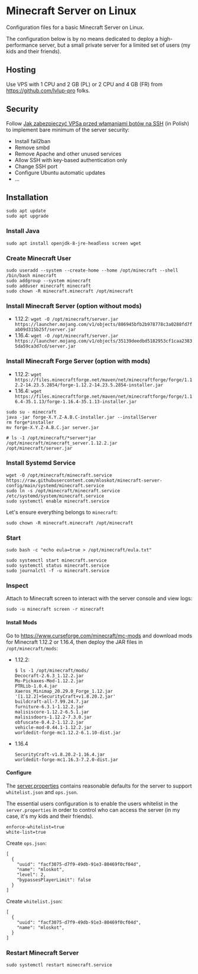 # Minecraft Server on Linux

Configuration files for a basic Minecraft Server on Linux.

The configuration below is by no means dedicated to deploy a high-performance server,
but a small private server for a limited set of users (my kids and their friends).

## Hosting

Use VPS with 1 CPU and 2 GB (PL) or 2 CPU and 4 GB (FR) from https://github.com/lvlup-pro folks.

## Security

Follow [Jak zabezpieczyć VPSa przed włamaniami botów na SSH](https://forum.lvlup.pro/t/jak-zabezpieczyc-vpsa-przed-wlamaniami-botow-na-ssh/96) (in Polish) to implement bare minimum of the server security:
  - Install fail2ban
  - Remove smbd
  - Remove Apache and other unused services
  - Allow SSH with key-based authentication only
  - Change SSH port
  - Configure Ubuntu automatic updates
  - ...

## Installation

```
sudo apt update
sudo apt upgrade
```

### Install Java

```
sudo apt install openjdk-8-jre-headless screen wget
```

### Create Minecraft User
```
sudo useradd --system --create-home --home /opt/minecraft --shell /bin/bash minecraft
sudo addgroup --system minecraft
sudo adduser minecraft minecraft
sudo chown -R minecraft.minecraft /opt/minecraft
```

### Install Minecraft Server (option without mods)

- 1.12.2: `wget -O /opt/minecraft/server.jar https://launcher.mojang.com/v1/objects/886945bfb2b978778c3a0288fd7fab09d315b25f/server.jar`
- 1.16.4: `wget -O /opt/minecraft/server.jar https://launcher.mojang.com/v1/objects/35139deedbd5182953cf1caa23835da59ca3d7cd/server.jar`

### Install Minecraft Forge Server (option with mods)

- 1.12.2: `wget https://files.minecraftforge.net/maven/net/minecraftforge/forge/1.12.2-14.23.5.2854/forge-1.12.2-14.23.5.2854-installer.jar`
- 1.16.4: `wget https://files.minecraftforge.net/maven/net/minecraftforge/forge/1.16.4-35.1.13/forge-1.16.4-35.1.13-installer.jar`

```
sudo su - minecraft
java -jar forge-X.Y.Z-A.B.C-installer.jar --installServer
rm forge*installer
mv forge-X.Y.Z-A.B.C.jar server.jar
```

```
# ls -1 /opt/minecraft/*server*jar
/opt/minecraft/minecraft_server.1.12.2.jar
/opt/minecraft/server.jar
```

### Install Systemd Service

```
wget -O /opt/minecraft/minecraft.service https://raw.githubusercontent.com/mloskot/minecraft-server-config/main/systemd/minecraft.service
sudo ln -s /opt/minecraft/minecraft.service /etc/systemd/system/minecraft.service
sudo systemctl enable minecraft.service
```

Let's ensure everything belongs to `minecraft`:

```
sudo chown -R minecraft.minecraft /opt/minecraft
```

### Start

```
sudo bash -c "echo eula=true > /opt/minecraft/eula.txt"
```

```
sudo systemctl start minecraft.service
sudo systemctl status minecraft.service
sudo journalctl -f -u minecraft.service
```

### Inspect

Attach to Minecraft screen to interact with the server console and view logs:

```
sudo -u minecraft screen -r minecraft
```


#### Install Mods

Go to https://www.curseforge.com/minecraft/mc-mods and download mods for Minecraft 1.12.2 or 1.16.4, then deploy the JAR files in `/opt/minecraft/mods`:

- 1.12.2:

  ```
  $ ls -1 /opt/minecraft/mods/
  Decocraft-2.6.3_1.12.2.jar
  Mo-Pickaxes-Mod-1.12.2.jar
  PTRLib-1.0.4.jar
  Xaeros_Minimap_20.29.0_Forge_1.12.jar
  '[1.12.2]+SecurityCraft+v1.8.20.2.jar'
  buildcraft-all-7.99.24.7.jar
  furniture-6.3.1-1.12.2.jar
  malisiscore-1.12.2-6.5.1.jar
  malisisdoors-1.12.2-7.3.0.jar
  obfuscate-0.4.2-1.12.2.jar
  vehicle-mod-0.44.1-1.12.2.jar
  worldedit-forge-mc1.12.2-6.1.10-dist.jar
  ```

- 1.16.4

  ```
  SecurityCraft-v1.8.20.2-1.16.4.jar
  worldedit-forge-mc1.16.3-7.2.0-dist.jar
  ```

#### Configure

The [server.properties](server.properties) contains reasonable defaults for the server to support `whitelist.json` and `ops.json`.

The essential users configuration is to enable the users whitelist in the `server.properties` in order to control who can access the server (in my case, it's my kids and their friends).

```
enforce-whitelist=true
white-list=true
```

Create `ops.json`:

```
[
  {
    "uuid": "facf3075-d7f9-49db-91e3-80469f0cf04d",
    "name": "mloskot",
    "level": 2,
    "bypassesPlayerLimit": false
  }
]
```

Create `whitelist.json`:

```
[
  {
    "uuid": "facf3075-d7f9-49db-91e3-80469f0cf04d",
    "name": "mloskot",
  }
]
```

### Restart Minecraft Server

```
sudo systemctl restart minecraft.service
```
